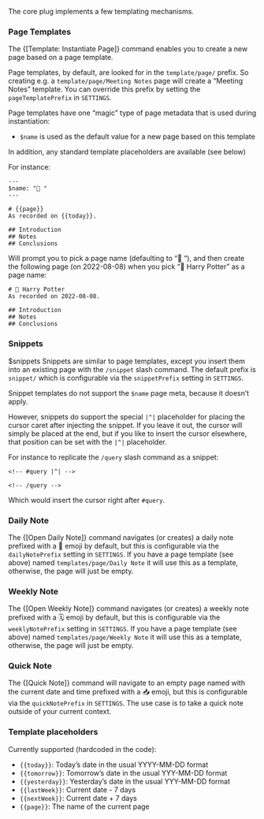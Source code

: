 The core plug implements a few templating mechanisms.

### Page Templates

The {[Template: Instantiate Page]} command enables you to create a new page based on a page template.

Page templates, by default, are looked for in the `template/page/` prefix. So creating e.g. a `template/page/Meeting Notes` page will create a “Meeting Notes” template. You can override this prefix by setting the `pageTemplatePrefix` in `SETTINGS`.

Page templates have one “magic” type of page metadata that is used during
instantiation:

* `$name` is used as the default value for a new page based on this template

In addition, any standard template placeholders are available (see below)

For instance:

    ---
    $name: "📕 "
    ---

    # {{page}}
    As recorded on {{today}}.

    ## Introduction
    ## Notes
    ## Conclusions

Will prompt you to pick a page name (defaulting to “📕 “), and then create the following page (on 2022-08-08) when you pick “📕 Harry Potter” as a page name:

    # 📕 Harry Potter
    As recorded on 2022-08-08.

    ## Introduction
    ## Notes
    ## Conclusions

### Snippets
$snippets
Snippets are similar to page templates, except you insert them into an existing page with the `/snippet` slash command. The default prefix is `snippet/` which is configurable via the `snippetPrefix` setting in `SETTINGS`.

Snippet templates do not support the `$name` page meta, because it doesn’t apply.

However, snippets do support the special `|^|` placeholder for placing the cursor caret after injecting the snippet. If you leave it out, the cursor will simply be placed at the end, but if you like to insert the cursor elsewhere, that position can be set with the `|^|` placeholder.

For instance to replicate the `/query` slash command as a snippet:

    <!-- #query |^| -->

    <!-- /query -->

Which would insert the cursor right after `#query`.

### Daily Note

The {[Open Daily Note]} command navigates (or creates) a daily note prefixed
with a 📅 emoji by default, but this is configurable via the `dailyNotePrefix` setting in `SETTINGS`. If you have a page template (see above) named `templates/page/Daily Note` it will use this as a template, otherwise, the page will just be empty.

### Weekly Note

The {[Open Weekly Note]} command navigates (or creates) a weekly note prefixed
with a 🗓️ emoji by default, but this is configurable via the `weeklyNotePrefix` setting in `SETTINGS`. If you have a page template (see above) named `templates/page/Weekly Note` it will use this as a template, otherwise, the page will just be empty.

### Quick Note

The {[Quick Note]} command will navigate to an empty page named with the current date and time prefixed with a 📥 emoji, but this is configurable via the `quickNotePrefix` in `SETTINGS`. The use case is to take a quick note outside of your current context.

### Template placeholders

Currently supported (hardcoded in the code):

- `{{today}}`: Today’s date in the usual YYYY-MM-DD format
- `{{tomorrow}}`: Tomorrow’s date in the usual YYY-MM-DD format
- `{{yesterday}}`: Yesterday’s date in the usual YYY-MM-DD format
- `{{lastWeek}}`: Current date - 7 days
- `{{nextWeek}}`: Current date + 7 days
- `{{page}}`: The name of the current page
